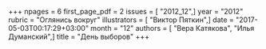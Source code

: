 +++
npages = 6
first_page_pdf = 2
issues = [ "2012_12",]
year = "2012"
rubric = "Оглянись вокруг"
illustrators = [ "Виктор Пяткин",]
date = "2017-05-03T00:17:29+03:00"
month = "12"
authors = [ "Вера Катякова", "Илья Думанский",]
title = "День выборов"
+++
